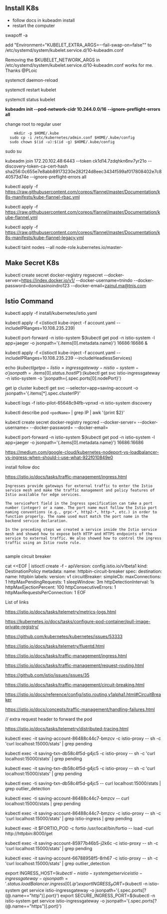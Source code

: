 ## Install K8s 

- follow docs in kubeadm install
- restart the computer

swapoff -a  

add "Environment="KUBELET_EXTRA_ARGS=--fail-swap-on=false"" to /etc/systemd/system/kubelet.service.d/10-kubeadm.conf

Removing the $KUBELET_NETWORK_ARGS in /etc/systemd/system/kubelet.service.d/10-kubeadm.conf works for me.
Thanks @PLoic

systemctl daemon-reload

systemctl restart kubelet

systemctl status kubelet

**kubeadm init --pod-network-cidr 10.244.0.0/16 --ignore-preflight-errors all**

change root to regular user
```
    mkdir -p $HOME/.kube
  sudo cp -i /etc/kubernetes/admin.conf $HOME/.kube/config
  sudo chown $(id -u):$(id -g) $HOME/.kube/config
  ```
sudo su

kubeadm join 172.20.102.48:6443 --token ck1d14.7zdqhkn6nv7yr21o --discovery-token-ca-cert-hash sha256:0c655e7e8abb89173230e282f24d8eec3434f599af017808402e7c840573d74e --ignore-preflight-errors all

kubectl apply -f https://raw.githubusercontent.com/coreos/flannel/master/Documentation/k8s-manifests/kube-flannel-rbac.yml

kubectl apply -f https://raw.githubusercontent.com/coreos/flannel/master/Documentation/kube-flannel.yml

kubectl apply -f https://raw.githubusercontent.com/coreos/flannel/master/Documentation/k8s-manifests/kube-flannel-legacy.yml

kubectl taint nodes --all node-role.kubernetes.io/master-


## Make Secret K8s
kubectl create secret docker-registry regsecret --docker-server=https://index.docker.io/v1/ --docker-username=tnindo --docker-password=donokasinoindro123 --docker-email=zainul.ma@tnis.com


## Istio Command
kubectl apply -f install/kubernetes/istio.yaml

kubectl apply -f <(istioctl kube-inject -f account.yaml  --includeIPRanges=10.108.235.239)


kubectl port-forward -n istio-system $(kubectl get pod -n istio-system -l app=jaeger -o jsonpath='{.items[0].metadata.name}') 16686:16686 &

kubectl apply -f <(istioctl kube-inject -f account.yaml  --includeIPRanges=10.108.235.239 --includeHeadlessServices)

echo $(kubectl get po -l istio=ingressgateway -n istio-system -o 'jsonpath={.items[0].status.hostIP}'):$(kubectl get svc istio-ingressgateway -n istio-system -o 'jsonpath={.spec.ports[0].nodePort}')


get ip cluster
kubectl get svc --selector=app=saving-account -o jsonpath='{.items[*].spec.clusterIP}'

kubectl logs -f istio-pilot-65648c94fb-vpnxd -n istio-system discovery

kubectl describe pod `<podName>` | grep IP | awk '{print $2}'

kubectl create secret docker-registry regcred --docker-server=<your-registry-server> --docker-username=<your-name> --docker-password=<your-pword> --docker-email=<your-email>

kubectl port-forward -n istio-system $(kubectl get pod -n istio-system -l app=jaeger -o jsonpath='{.items[0].metadata.name}') 16686:16686

https://medium.com/google-cloud/kubernetes-nodeport-vs-loadbalancer-vs-ingress-when-should-i-use-what-922f010849e0


install follow doc

https://istio.io/docs/tasks/traffic-management/ingress.html

```
Ingresses provide gateways for external traffic to enter the Istio service mesh and make the traffic management and policy features of Istio available for edge services.

The servicePort field in the Ingress specification can take a port number (integer) or a name. The port name must follow the Istio port naming conventions (e.g., grpc-*, http2-*, http-*, etc.) in order to function properly. The name used must match the port name in the backend service declaration.

In the preceding steps we created a service inside the Istio service mesh and showed how to expose both HTTP and HTTPS endpoints of the service to external traffic. We also showed how to control the ingress traffic using an Istio route rule.


```

sample circuit breaker

cat <<EOF | istioctl create -f -
apiVersion: config.istio.io/v1beta1
kind: DestinationPolicy
metadata:
  name: httpbin-circuit-breaker
spec:
  destination:
    name: httpbin
    labels:
      version: v1
  circuitBreaker:
    simpleCb:
      maxConnections: 1
      httpMaxPendingRequests: 1
      sleepWindow: 3m
      httpDetectionInterval: 1s
      httpMaxEjectionPercent: 100
      httpConsecutiveErrors: 1
      httpMaxRequestsPerConnection: 1
EOF


List of links

https://istio.io/docs/tasks/telemetry/metrics-logs.html

https://kubernetes.io/docs/tasks/configure-pod-container/pull-image-private-registry/

https://github.com/kubernetes/kubernetes/issues/53333

https://istio.io/docs/tasks/telemetry/fluentd.html

https://istio.io/docs/tasks/traffic-management/ingress.html

https://istio.io/docs/tasks/traffic-management/request-routing.html

https://github.com/istio/issues/issues/35

https://istio.io/docs/tasks/traffic-management/circuit-breaking.html


https://istio.io/docs/reference/config/istio.routing.v1alpha1.html#CircuitBreaker


https://istio.io/docs/concepts/traffic-management/handling-failures.html



// extra request header to forward the pod

https://istio.io/docs/tasks/telemetry/distributed-tracing.html


kubectl exec -it saving-account-86488c44c7-bmzcv  -c istio-proxy  -- sh -c 'curl localhost:15000/stats' | grep pending


kubectl exec -it saving-txn-db58c4f5d-g4jc5  -c istio-proxy  -- sh -c 'curl localhost:15000/stats' | grep pending


kubectl exec -it saving-txn-db58c4f5d-g4jc5  -c istio-proxy  -- sh -c 'curl localhost:15000/stats' | grep pending



kubectl exec -ti saving-txn-db58c4f5d-g4jc5 -- curl localhost:15000/stats | grep outlier_detection


kubectl exec -ti saving-account-86488c44c7-bmzcv -- curl localhost:15000/stats | grep pending


kubectl exec -it saving-account-86488c44c7-bmzcv  -c istio-proxy  -- sh -c 'curl localhost:15000/stats' | grep istio-ingress | grep pending


kubectl exec -it $FORTIO_POD  -c fortio /usr/local/bin/fortio -- load -curl  http://httpbin:8000/get




kubectl exec -it saving-account-85977b46b5-j2k6c  -c istio-proxy  -- sh -c 'curl localhost:15000/stats' | grep pending


kubectl exec -it saving-account-66788958f5-8rh67  -c istio-proxy  -- sh -c 'curl localhost:15000/stats' | grep outlier_detection




export INGRESS_HOST=$(kubectl -n istio-system get service istio-ingressgateway -o jsonpath='{.status.loadBalancer.ingress[0].ip}')
export INGRESS_PORT=$(kubectl -n istio-system get service istio-ingressgateway -o jsonpath='{.spec.ports[?(@.name=="http")].port}')
export SECURE_INGRESS_PORT=$(kubectl -n istio-system get service istio-ingressgateway -o jsonpath='{.spec.ports[?(@.name=="https")].port}')
